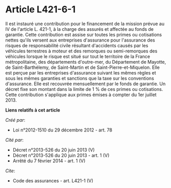 # Article L421-6-1

Il est instauré une contribution pour le financement de la mission prévue au IV de l'article L. 421-1, à la charge des
assurés et affectée au fonds de garantie. Cette contribution est assise sur toutes les primes ou cotisations nettes qu'ils
versent aux entreprises d'assurance pour l'assurance des risques de responsabilité civile résultant d'accidents causés par
les véhicules terrestres à moteur et des remorques ou semi-remorques des véhicules lorsque le risque est situé sur tout le
territoire de la France métropolitaine, des départements d'outre-mer, du Département de Mayotte, de Saint-Barthélemy, de
Saint-Martin et de Saint-Pierre-et-Miquelon. Elle est perçue par les entreprises d'assurance suivant les mêmes règles et sous
les mêmes garanties et sanctions que la taxe sur les conventions d'assurance. Elle est recouvrée mensuellement par le fonds
de garantie. Un décret fixe son montant dans la limite de 1 % de ces primes ou cotisations. Cette contribution s'applique aux
primes émises à compter du 1er juillet 2013.

**Liens relatifs à cet article**

_Créé par_:

  - Loi n°2012-1510 du 29 décembre 2012 - art. 78

_Cité par_:

  - Décret n°2013-526 du 20 juin 2013 (V)
  - Décret n°2013-526 du 20 juin 2013 - art. 1 (V)
  - Arrêté du 7 février 2014 - art. 1 (V)

_Cite_:

  - Code des assurances - art. L421-1 (V)
